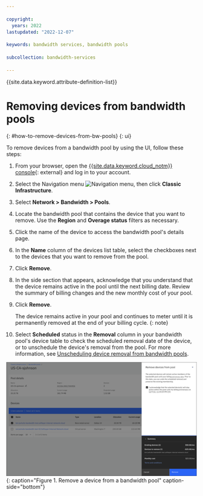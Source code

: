 ```yaml
---

copyright:
  years: 2022
lastupdated: "2022-12-07"

keywords: bandwidth services, bandwidth pools

subcollection: bandwidth-services

---
```


{{site.data.keyword.attribute-definition-list}}

# Removing devices from bandwidth pools
{: #how-to-remove-devices-from-bw-pools}
{: ui}

To remove devices from a bandwidth pool by using the UI, follow these steps:

1. From your browser, open the [{{site.data.keyword.cloud_notm}} console](/login){: external} and log in to your account.
1. Select the Navigation menu ![Navigation menu](../icons/icon_hamburger.svg), then click **Classic Infrastructure**.
1. Select **Network > Bandwidth > Pools**.
1. Locate the bandwidth pool that contains the device that you want to remove. Use the **Region** and **Overage status** filters as necessary.
1. Click the name of the device to access the bandwidth pool's details page. 
1. In the **Name** column of the devices list table, select the checkboxes next to the devices that you want to remove from the pool. 
1. Click **Remove**. 
1. In the side section that appears, acknowledge that you understand that the device remains active in the pool until the next billing date. Review the summary of billing changes and the new monthly cost of your pool.
1. Click **Remove**. 

   The device remains active in your pool and continues to meter until it is permanently removed at the end of your billing cycle. 
   {: note}

1. Select **Scheduled** status in the **Removal** column in your bandwidth pool's device table to check the scheduled removal date of the device, or to unschedule the device's removal from the pool. For more information, see [Unscheduling device removal from bandwidth pools](/docs/bandwidth-pools?topic=bandwidth-pools-how-to-unschedule-device-removal-from-bw-pools).

![Remove a device from a bandwidth pool](images/bw-remove-device-from-pool.svg "Remove a device from a bandwidth pool"){: caption="Figure 1. Remove a device from a bandwidth pool" caption-side="bottom"}
